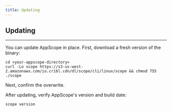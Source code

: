 ```yaml
---
title: Updating
---
```


## Updating
---

You can update AppScope in place. First, download a fresh version of the binary:

```
cd <your-appscope-directory>
curl -Lo scope https://s3-us-west-2.amazonaws.com/io.cribl.cdn/dl/scope/cli/linux/scope && chmod 755 ./scope
```

Next, confirm the overwrite.

After updating, verify AppScope's version and build date:

```
scope version
```
